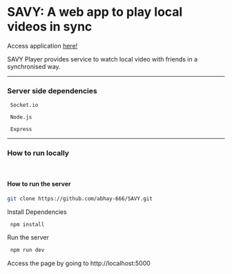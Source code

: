 # SAVY: A web app to play local videos in sync
Access application [here!](https://savy-player.herokuapp.com/)

SAVY Player provides service to watch local video with friends in a synchronised way.

---

### Server side dependencies
```
 Socket.io

 Node.js

 Express
```
---

### How to run locally
<br>

#### How to run the server

```bash
git clone https://github.com/abhay-666/SAVY.git
```

Install Dependencies
```bash
 npm install
```

Run the server
```bash
 npm run dev
```
Access the page by going to http://localhost:5000
